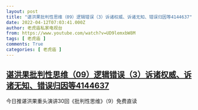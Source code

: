 ```yaml
---
layout: post
title: "谌洪果批判性思维（09）逻辑错误（3）诉诸权威、诉诸无知、错误归因等4144637"
date: 2022-04-12T07:03:41.000Z
author: 老虎庙私家电视台
from: https://www.youtube.com/watch?v=UD9lemxbW8M
tags: [ 老虎庙 ]
comments: True
categories: [ 老虎庙 ]
---
```

<!--1649747021000-->
[谌洪果批判性思维（09）逻辑错误（3）诉诸权威、诉诸无知、错误归因等4144637](https://www.youtube.com/watch?v=UD9lemxbW8M)
------

<div>
今日推谌洪果重头演讲30回《批判性思维》（9）免费直读
</div>
